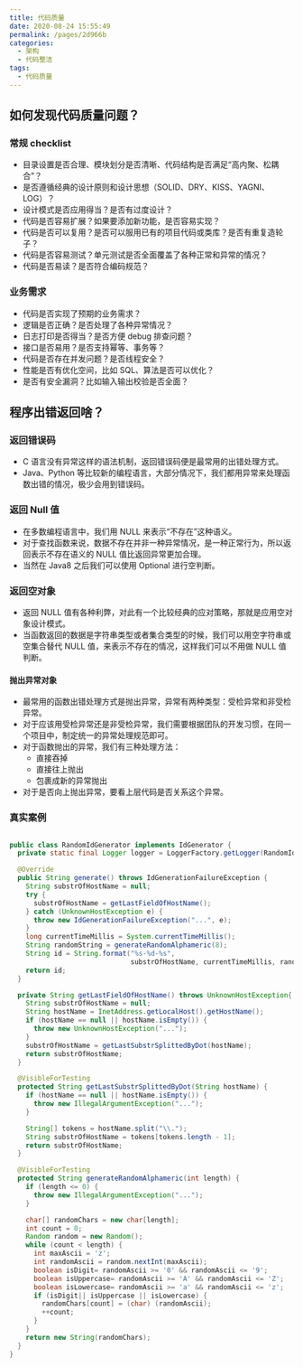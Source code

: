 ```yaml
---
title: 代码质量
date: 2020-08-24 15:55:49
permalink: /pages/2d966b
categories: 
  - 架构
  - 代码整洁
tags: 
  - 代码质量
---
```


## 如何发现代码质量问题？

### 常规 checklist

- 目录设置是否合理、模块划分是否清晰、代码结构是否满足“高内聚、松耦合”？
- 是否遵循经典的设计原则和设计思想（SOLID、DRY、KISS、YAGNI、LOG）？
- 设计模式是否应用得当？是否有过度设计？
- 代码是否容易扩展？如果要添加新功能，是否容易实现？
- 代码是否可以复用？是否可以服用已有的项目代码或类库？是否有重复造轮子？
- 代码是否容易测试？单元测试是否全面覆盖了各种正常和异常的情况？
- 代码是否易读？是否符合编码规范？

### 业务需求

- 代码是否实现了预期的业务需求？
- 逻辑是否正确？是否处理了各种异常情况？
- 日志打印是否得当？是否方便 debug 排查问题？
- 接口是否易用？是否支持幂等、事务等？
- 代码是否存在并发问题？是否线程安全？
- 性能是否有优化空间，比如 SQL、算法是否可以优化？
- 是否有安全漏洞？比如输入输出校验是否全面？

## 程序出错返回啥？

### 返回错误码

- C 语言没有异常这样的语法机制，返回错误码便是最常用的出错处理方式。
- Java、Python 等比较新的编程语言，大部分情况下，我们都用异常来处理函数出错的情况，极少会用到错误码。

### 返回 Null 值

- 在多数编程语言中，我们用 NULL 来表示“不存在”这种语义。
- 对于查找函数来说，数据不存在并非一种异常情况，是一种正常行为，所以返回表示不存在语义的 NULL 值比返回异常更加合理。
- 当然在 Java8 之后我们可以使用 Optional 进行空判断。

### 返回空对象

- 返回 NULL 值有各种利弊，对此有一个比较经典的应对策略，那就是应用空对象设计模式。
- 当函数返回的数据是字符串类型或者集合类型的时候，我们可以用空字符串或空集合替代 NULL 值，来表示不存在的情况，这样我们可以不用做 NULL 值判断。

#### 抛出异常对象

- 最常用的函数出错处理方式是抛出异常，异常有两种类型：受检异常和非受检异常。
- 对于应该用受检异常还是非受检异常，我们需要根据团队的开发习惯，在同一个项目中，制定统一的异常处理规范即可。
- 对于函数抛出的异常，我们有三种处理方法：
  - 直接吞掉
  - 直接往上抛出
  - 包裹成新的异常抛出
- 对于是否向上抛出异常，要看上层代码是否关系这个异常。

### 真实案例

```java

public class RandomIdGenerator implements IdGenerator {
  private static final Logger logger = LoggerFactory.getLogger(RandomIdGenerator.class);

  @Override
  public String generate() throws IdGenerationFailureException {
    String substrOfHostName = null;
    try {
      substrOfHostName = getLastFieldOfHostName();
    } catch (UnknownHostException e) {
      throw new IdGenerationFailureException("...", e);
    }
    long currentTimeMillis = System.currentTimeMillis();
    String randomString = generateRandomAlphameric(8);
    String id = String.format("%s-%d-%s",
                              substrOfHostName, currentTimeMillis, randomString);
    return id;
  }

  private String getLastFieldOfHostName() throws UnknownHostException{
    String substrOfHostName = null;
    String hostName = InetAddress.getLocalHost().getHostName();
    if (hostName == null || hostName.isEmpty()) {
      throw new UnknownHostException("...");
    }
    substrOfHostName = getLastSubstrSplittedByDot(hostName);
    return substrOfHostName;
  }

  @VisibleForTesting
  protected String getLastSubstrSplittedByDot(String hostName) {
    if (hostName == null || hostName.isEmpty()) {
      throw new IllegalArgumentException("...");
    }

    String[] tokens = hostName.split("\\.");
    String substrOfHostName = tokens[tokens.length - 1];
    return substrOfHostName;
  }

  @VisibleForTesting
  protected String generateRandomAlphameric(int length) {
    if (length <= 0) {
      throw new IllegalArgumentException("...");
    }

    char[] randomChars = new char[length];
    int count = 0;
    Random random = new Random();
    while (count < length) {
      int maxAscii = 'z';
      int randomAscii = random.nextInt(maxAscii);
      boolean isDigit= randomAscii >= '0' && randomAscii <= '9';
      boolean isUppercase= randomAscii >= 'A' && randomAscii <= 'Z';
      boolean isLowercase= randomAscii >= 'a' && randomAscii <= 'z';
      if (isDigit|| isUppercase || isLowercase) {
        randomChars[count] = (char) (randomAscii);
        ++count;
      }
    }
    return new String(randomChars);
  }
}
```


